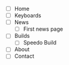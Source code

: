 - [ ] Home
- [ ] Keyboards
- [ ] News
    - [ ] First news page
- [ ] Builds
    - [ ] Speedo Build
- [ ] About
- [ ] Contact
